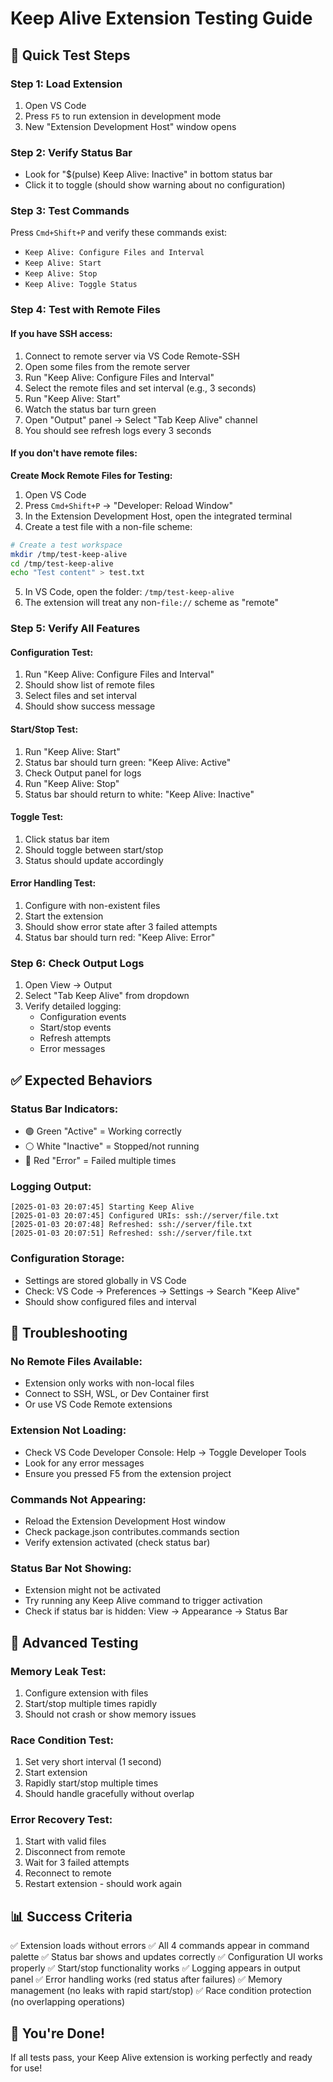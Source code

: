 # Keep Alive Extension Testing Guide

## 🎯 **Quick Test Steps**

### **Step 1: Load Extension**

1. Open VS Code
2. Press `F5` to run extension in development mode
3. New "Extension Development Host" window opens

### **Step 2: Verify Status Bar**

- Look for "$(pulse) Keep Alive: Inactive" in bottom status bar
- Click it to toggle (should show warning about no configuration)

### **Step 3: Test Commands**

Press `Cmd+Shift+P` and verify these commands exist:

- `Keep Alive: Configure Files and Interval`
- `Keep Alive: Start`
- `Keep Alive: Stop`
- `Keep Alive: Toggle Status`

### **Step 4: Test with Remote Files**

#### **If you have SSH access:**

1. Connect to remote server via VS Code Remote-SSH
2. Open some files from the remote server
3. Run "Keep Alive: Configure Files and Interval"
4. Select the remote files and set interval (e.g., 3 seconds)
5. Run "Keep Alive: Start"
6. Watch the status bar turn green
7. Open "Output" panel → Select "Tab Keep Alive" channel
8. You should see refresh logs every 3 seconds

#### **If you don't have remote files:**

**Create Mock Remote Files for Testing:**

1. Open VS Code
2. Press `Cmd+Shift+P` → "Developer: Reload Window"
3. In the Extension Development Host, open the integrated terminal
4. Create a test file with a non-file scheme:

```bash
# Create a test workspace
mkdir /tmp/test-keep-alive
cd /tmp/test-keep-alive
echo "Test content" > test.txt
```

5. In VS Code, open the folder: `/tmp/test-keep-alive`
6. The extension will treat any non-`file://` scheme as "remote"

### **Step 5: Verify All Features**

#### **Configuration Test:**

1. Run "Keep Alive: Configure Files and Interval"
2. Should show list of remote files
3. Select files and set interval
4. Should show success message

#### **Start/Stop Test:**

1. Run "Keep Alive: Start"
2. Status bar should turn green: "Keep Alive: Active"
3. Check Output panel for logs
4. Run "Keep Alive: Stop"
5. Status bar should return to white: "Keep Alive: Inactive"

#### **Toggle Test:**

1. Click status bar item
2. Should toggle between start/stop
3. Status should update accordingly

#### **Error Handling Test:**

1. Configure with non-existent files
2. Start the extension
3. Should show error state after 3 failed attempts
4. Status bar should turn red: "Keep Alive: Error"

### **Step 6: Check Output Logs**

1. Open View → Output
2. Select "Tab Keep Alive" from dropdown
3. Verify detailed logging:
   - Configuration events
   - Start/stop events
   - Refresh attempts
   - Error messages

## ✅ **Expected Behaviors**

### **Status Bar Indicators:**

- 🟢 Green "Active" = Working correctly
- ⚪ White "Inactive" = Stopped/not running
- 🔴 Red "Error" = Failed multiple times

### **Logging Output:**

```
[2025-01-03 20:07:45] Starting Keep Alive
[2025-01-03 20:07:45] Configured URIs: ssh://server/file.txt
[2025-01-03 20:07:48] Refreshed: ssh://server/file.txt
[2025-01-03 20:07:51] Refreshed: ssh://server/file.txt
```

### **Configuration Storage:**

- Settings are stored globally in VS Code
- Check: VS Code → Preferences → Settings → Search "Keep Alive"
- Should show configured files and interval

## 🐛 **Troubleshooting**

### **No Remote Files Available:**

- Extension only works with non-local files
- Connect to SSH, WSL, or Dev Container first
- Or use VS Code Remote extensions

### **Extension Not Loading:**

- Check VS Code Developer Console: Help → Toggle Developer Tools
- Look for any error messages
- Ensure you pressed F5 from the extension project

### **Commands Not Appearing:**

- Reload the Extension Development Host window
- Check package.json contributes.commands section
- Verify extension activated (check status bar)

### **Status Bar Not Showing:**

- Extension might not be activated
- Try running any Keep Alive command to trigger activation
- Check if status bar is hidden: View → Appearance → Status Bar

## 🧪 **Advanced Testing**

### **Memory Leak Test:**

1. Configure extension with files
2. Start/stop multiple times rapidly
3. Should not crash or show memory issues

### **Race Condition Test:**

1. Set very short interval (1 second)
2. Start extension
3. Rapidly start/stop multiple times
4. Should handle gracefully without overlap

### **Error Recovery Test:**

1. Start with valid files
2. Disconnect from remote
3. Wait for 3 failed attempts
4. Reconnect to remote
5. Restart extension - should work again

## 📊 **Success Criteria**

✅ Extension loads without errors
✅ All 4 commands appear in command palette
✅ Status bar shows and updates correctly
✅ Configuration UI works properly
✅ Start/stop functionality works
✅ Logging appears in output panel
✅ Error handling works (red status after failures)
✅ Memory management (no leaks with rapid start/stop)
✅ Race condition protection (no overlapping operations)

## 🎉 **You're Done!**

If all tests pass, your Keep Alive extension is working perfectly and ready for use!

